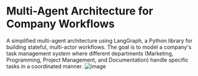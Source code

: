 # Multi-Agent Architecture for Company Workflows
A simplified multi-agent architecture using LangGraph, a Python library for building stateful, multi-actor workflows. The goal is to model a company's task management system where different departments (Marketing, Programming, Project Management, and Documentation) handle specific tasks in a coordinated manner.
![image](https://github.com/user-attachments/assets/654a2dbe-0b43-4d7b-bc72-16542e72392f)
